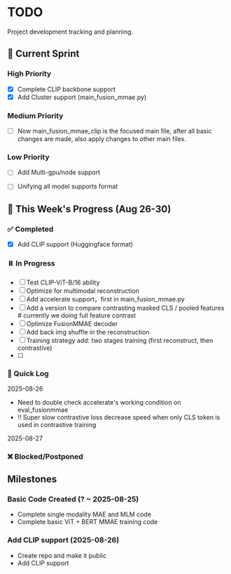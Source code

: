 # TODO

Project development tracking and planning.

## 🎯 Current Sprint

### High Priority
- [x] Complete CLIP backbone support
- [x] Add Cluster support (main_fusion_mmae.py)

### Medium Priority
- [ ] Now main_fusion_mmae_clip is the focused main file, after all basic changes are made, also apply changes to other main files.

### Low Priority
- [ ] Add Multi-gpu/node support
- [ ] Unifying all model supports format


## 📅 This Week's Progress (Aug 26-30)

### ✅ Completed
- [x] Add CLIP support (Huggingface format)

### ⏸️ In Progress
- [ ] Test CLIP-ViT-B/16 ability
- [ ] Optimize for multimodal reconstruction 
- [ ] Add accelerate support，first in main_fusion_mmae.py
- [ ] Add a version to compare contrasting masked CLS / pooled features  # currently we doing full feature contrast
- [ ] Optimize FusionMMAE decoder
- [ ] Add back img shuffle in the reconstruction
- [ ] Training strategy add: two stages training (first reconstruct, then contrastive)
- [ ] 

### 📓 Quick Log

2025-08-26
- Need to double check accelerate's working condition on eval_fusionmmae
- ‼️ Super slow contrastive loss decrease speed when only CLS token is used in contrastive training

2025-08-27

### ❌ Blocked/Postponed


<!-- ## 🚀 Next Week Goals (Sep 2-8)

### Must Have

### Should Have

### Could Have

## 📋 Backlog -->

## Milestones

### Basic Code Created (? ~ 2025-08-25)
- Complete single modality MAE and MLM code
- Complete basic ViT + BERT MMAE training code

### Add CLIP support (2025-08-26)
- Create repo and make it public
- Add CLIP support